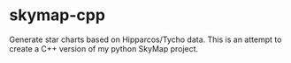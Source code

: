 # skymap-cpp

Generate star charts based on Hipparcos/Tycho data. This is an attempt to create a C++ version of my python SkyMap project.

